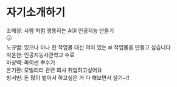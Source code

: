 ﻿# 자기소개하기

조해창: 사람 처럼 행동하는 AGI 인공지능 만들기   
🕟   
노규범: 있으나 마나 한 작업물 대신 의미 있는 ai 작업물을 만들고 싶습니다   
박윤찬: 인공지능사관학교 수료   
마상백: 파이썬 뿌수기  
온기환: 모빌리티 관련 회사 취업하고싶어요   
방서빈: 돈 많이 벌어서 하고싶은 거 다 해보면서 살기~!!   